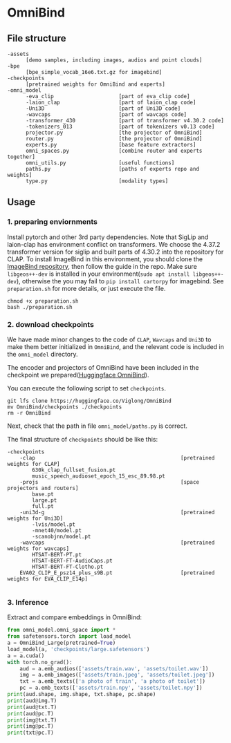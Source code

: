 # OmniBind






## File structure
```
-assets
      [demo samples, including images, audios and point clouds]
-bpe
      [bpe_simple_vocab_16e6.txt.gz for imagebind]
-checkpoints
      [pretrained weights for OmniBind and experts]
-omni_model
      -eva_clip                     [part of eva_clip code]
      -laion_clap                   [part of laion_clap code]
      -Uni3D                        [part of Uni3D code]
      -wavcaps                      [part of wavcaps code]
      -transformer_430              [part of transformer v4.30.2 code]
      -tokenizers_013               [part of tokenizers v0.13 code]
      projector.py                  [the projector of OmniBind]
      router.py                     [the projector of OmniBind]
      experts.py                    [base feature extractors]
      omni_spaces.py                [combine router and experts together]
      omni_utils.py                 [useful functions]
      paths.py                      [paths of experts repo and weights]
      type.py                       [modality types]
```

## Usage

### 1. preparing enviornments
Install pytorch and other 3rd party dependencies.
Note that SigLip and laion-clap has environment conflict on transformers. We choose the 4.37.2 transformer version for siglip and built parts of 4.30.2 into the repository for CLAP.
To install ImageBind in this environment, you should clone the [ImageBind repository](https://github.com/facebookresearch/ImageBind), then follow the guide in the repo.
Make sure `libgeos++-dev` is installed in your environment(`sudo apt install libgeos++-dev`), otherwise the you may fail to `pip install cartorpy` for imagebind.
See `preparation.sh` for more details, or just execute the file.
```shell
chmod +x preparation.sh
bash ./preparation.sh
```

### 2. download checkpoints
We have made minor changes to the code of `CLAP`, `Wavcaps` and `Uni3D` to make them better initialized in `OmniBind`, and the relevant code is included in the `omni_model` directory.

The encoder and projectors of OmniBind have been included in the checkpoint we prepared([Huggingface OmniBind](https://huggingface.co/Viglong/OmniBind)).

You can execute the following script to set `checkpoints`.

```shell
git lfs clone https://huggingface.co/Viglong/OmniBind
mv OmniBind/checkpoints ./checkpoints
rm -r OmniBind
```

Next, check that the path in file `omni_model/paths.py` is correct.

The final structure of `checkpoints` should be like this:
```
-checkpoints
    -clap                                               [pretrained weights for CLAP]
        630k_clap_fullset_fusion.pt
        music_speech_audioset_epoch_15_esc_89.98.pt
    -projs                                              [space projectors and routers]
        base.pt
        large.pt
        full.pt
    -uni3d-g                                            [pretrained weights for Uni3D]
        -lvis/model.pt
        -mnet40/model.pt
        -scanobjnn/model.pt
    -wavcaps                                            [pretrained weights for wavcaps]
        HTSAT-BERT-PT.pt
        HTSAT-BERT-FT-AudioCaps.pt
        HTSAT-BERT-FT-Clotho.pt
    EVA02_CLIP_E_psz14_plus_s9B.pt                      [pretrained weights for EVA_CLIP_E14p]
    
```

### 3. Inference

Extract and compare embeddings in OmniBind:


```python
from omni_model.omni_space import *
from safetensors.torch import load_model
a = OmniBind_Large(pretrained=True)
load_model(a, 'checkpoints/large.safetensors')
a = a.cuda()
with torch.no_grad():
    aud = a.emb_audios(['assets/train.wav', 'assets/toilet.wav'])
    img = a.emb_images(['assets/train.jpeg', 'assets/toilet.jpeg'])
    txt = a.emb_texts(['a photo of train', 'a photo of toilet'])
    pc = a.emb_texts(['assets/train.npy', 'assets/toilet.npy'])
print(aud.shape, img.shape, txt.shape, pc.shape)
print(aud@img.T)
print(aud@txt.T)
print(aud@pc.T)
print(img@txt.T)
print(img@pc.T)
print(txt@pc.T)

```

